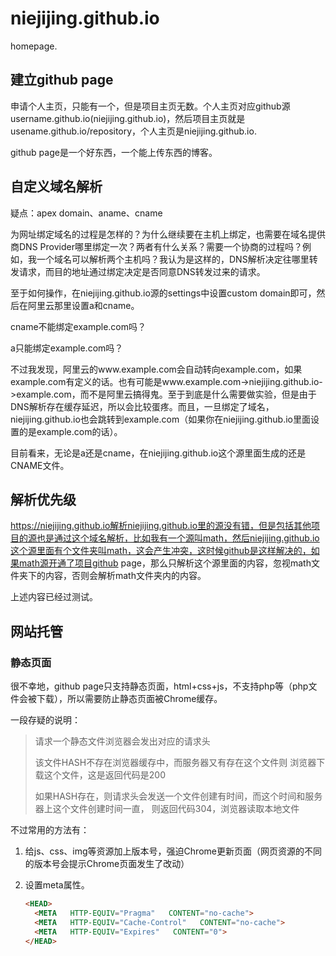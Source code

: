 # niejijing.github.io
homepage.

## 建立github page

申请个人主页，只能有一个，但是项目主页无数。个人主页对应github源username.github.io(niejijing.github.io)，然后项目主页就是usename.github.io/repository，个人主页是niejijing.github.io.

github page是一个好东西，一个能上传东西的博客。

## 自定义域名解析

疑点：apex domain、aname、cname

为网址绑定域名的过程是怎样的？为什么继续要在主机上绑定，也需要在域名提供商DNS Provider哪里绑定一次？两者有什么关系？需要一个协商的过程吗？例如，我一个域名可以解析两个主机吗？我认为是这样的，DNS解析决定往哪里转发请求，而目的地址通过绑定决定是否同意DNS转发过来的请求。

至于如何操作，在niejijing.github.io源的settings中设置custom domain即可，然后在阿里云那里设置a和cname。

cname不能绑定example.com吗？

a只能绑定example.com吗？

不过我发现，阿里云的www.example.com会自动转向example.com，如果example.com有定义的话。也有可能是www.example.com->niejijing.github.io->example.com，而不是阿里云搞得鬼。至于到底是什么需要做实验，但是由于DNS解析存在缓存延迟，所以会比较蛋疼。而且，一旦绑定了域名，niejijing.github.io也会跳转到example.com（如果你在niejijing.github.io里面设置的是example.com的话）。

目前看来，无论是a还是cname，在niejijing.github.io这个源里面生成的还是CNAME文件。

## 解析优先级

https://niejijing.github.io解析niejijing.github.io里的源没有错，但是包括其他项目的源也是通过这个域名解析，比如我有一个源叫math，然后niejijing.github.io这个源里面有个文件夹叫math，这会产生冲突，这时候github是这样解决的，如果math源开通了项目github page，那么只解析这个源里面的内容，忽视math文件夹下的内容，否则会解析math文件夹内的内容。

上述内容已经过测试。

## 网站托管

### 静态页面

很不幸地，github page只支持静态页面，html+css+js，不支持php等（php文件会被下载），所以需要防止静态页面被Chrome缓存。

一段存疑的说明：

> 请求一个静态文件浏览器会发出对应的请求头
>
> 该文件HASH不存在浏览器缓存中，而服务器又有存在这个文件则 浏览器下载这个文件，这是返回代码是200
>
> 如果HASH存在，则请求头会发送一个文件创建有时间，而这个时间和服务器上这个文件创建时间一直， 则返回代码304，浏览器读取本地文件

不过常用的方法有：

1. 给js、css、img等资源加上版本号，强迫Chrome更新页面（网页资源的不同的版本号会提示Chrome页面发生了改动）

2. 设置meta属性。

   ```html
   <HEAD>    
     <META   HTTP-EQUIV="Pragma"   CONTENT="no-cache">    
     <META   HTTP-EQUIV="Cache-Control"   CONTENT="no-cache">    
     <META   HTTP-EQUIV="Expires"   CONTENT="0">    
   </HEAD>  
   ```

   ​